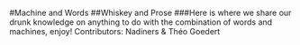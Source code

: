 #Machine and Words
##Whiskey and Prose
###Here is where we share our drunk knowledge on anything to do with the combination of words and machines, enjoy!
Contributors: Nadiners & Théo Goedert